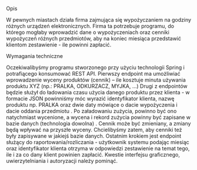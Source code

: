 Opis

W pewnych miastach działa firma zajmująca się wypożyczaniem na godziny różnych urządzeń elektronicznych. Firma ta potrzebuje programu, do którego mogłaby wprowadzić dane o wypożyczeniach oraz cenniki wypożyczeń różnych przedmiotów, aby na koniec miesiąca przedstawić klientom zestawienie - ile powinni zapłacić.

Wymagania techniczne

Oczekiwalibyśmy programu stworzonego przy użyciu technologii Spring i potrafiącego konsumować REST API.
Pierwszy endpoint ma umożliwiać wprowadzenie wyceny produktów (cennik) – ile kosztuje minuta używania produktu XYZ (np.: PRALKA, ODKURZACZ, MYJKA, …)
Drugi z endpointów będzie służył do ładowania czasu użycia danego produktu przez klienta - w formacie JSON powinniśmy móc wyrazić identyfikator klienta, nazwę produktu np. PRALKA oraz dwie daty mówiące o dacie wypożyczenia i dacie oddania przedmiotu .
Po załadowaniu zużycia, powinno być ono natychmiast wycenione, a wycena i rekord zużycia powinny być zapisane w bazie danych (technologia dowolna) .
Cennik może być zmieniany, a zmiany będą wpływać na przyszłe wyceny. Chcielibyśmy zatem, aby cenniki też były zapisywane w jakiejś bazie danych.
Ostatnim krokiem jest endpoint służący do raportowania/rozliczania - użytkownik systemu podając miesiąc oraz identyfikator klienta otrzyma w odpowiedzi zestawienie na temat tego, ile i za co dany klient powinien zapłacić.
Kwestie interfejsu graficznego, uwierzytelniania i autoryzacji należy pominąć.
